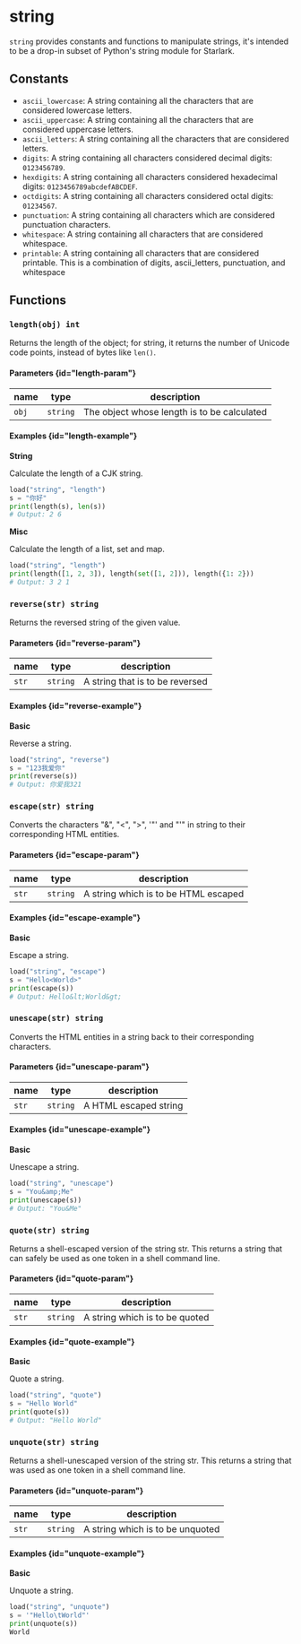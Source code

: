 # string

`string` provides constants and functions to manipulate strings, it's intended to be a drop-in subset of Python's string module for Starlark.

## Constants

- `ascii_lowercase`: A string containing all the characters that are considered lowercase letters.
- `ascii_uppercase`: A string containing all the characters that are considered uppercase letters.
- `ascii_letters`: A string containing all the characters that are considered letters.
- `digits`: A string containing all characters considered decimal digits: `0123456789`.
- `hexdigits`: A string containing all characters considered hexadecimal digits: `0123456789abcdefABCDEF`.
- `octdigits`: A string containing all characters considered octal digits: `01234567`.
- `punctuation`: A string containing all characters which are considered punctuation characters.
- `whitespace`: A string containing all characters that are considered whitespace.
- `printable`: A string containing all characters that are considered printable. This is a combination of digits, ascii_letters, punctuation, and whitespace

## Functions

### `length(obj) int`

Returns the length of the object; for string, it returns the number of Unicode code points, instead of bytes like `len()`.

#### Parameters {id="length-param"}

| name  | type     | description                                 |
|-------|----------|---------------------------------------------|
| `obj` | `string` | The object whose length is to be calculated |

#### Examples {id="length-example"}

**String**

Calculate the length of a CJK string.

```python
load("string", "length")
s = "你好"
print(length(s), len(s))
# Output: 2 6
```

**Misc**

Calculate the length of a list, set and map.

```python
load("string", "length")
print(length([1, 2, 3]), length(set([1, 2])), length({1: 2}))
# Output: 3 2 1
```

### `reverse(str) string`

Returns the reversed string of the given value.

#### Parameters {id="reverse-param"}

| name  | type     | description                     |
|-------|----------|---------------------------------|
| `str` | `string` | A string that is to be reversed |

#### Examples {id="reverse-example"}

**Basic**

Reverse a string.

```python
load("string", "reverse")
s = "123我爱你"
print(reverse(s))
# Output: 你爱我321
```

### `escape(str) string`

Converts the characters "&", "<", ">", '"' and "'" in string to their corresponding HTML entities.

#### Parameters {id="escape-param"}

| name  | type     | description                          |
|-------|----------|--------------------------------------|
| `str` | `string` | A string which is to be HTML escaped |

#### Examples {id="escape-example"}

**Basic**

Escape a string.

```python
load("string", "escape")
s = "Hello<World>"
print(escape(s))
# Output: Hello&lt;World&gt;
```

### `unescape(str) string`

Converts the HTML entities in a string back to their corresponding characters.

#### Parameters {id="unescape-param"}

| name  | type     | description           |
|-------|----------|-----------------------|
| `str` | `string` | A HTML escaped string |

#### Examples {id="unescape-example"}

**Basic**

Unescape a string.

```python
load("string", "unescape")
s = "You&amp;Me"
print(unescape(s))
# Output: "You&Me"
```

### `quote(str) string`

Returns a shell-escaped version of the string str. This returns a string that can safely be used as one token in a shell command line.

#### Parameters {id="quote-param"}

| name  | type     | description                    |
|-------|----------|--------------------------------|
| `str` | `string` | A string which is to be quoted |

#### Examples {id="quote-example"}

**Basic**

Quote a string.

```python
load("string", "quote")
s = "Hello World"
print(quote(s))
# Output: "Hello World"
```

### `unquote(str) string`

Returns a shell-unescaped version of the string str. This returns a string that was used as one token in a shell command line.

#### Parameters {id="unquote-param"}

| name  | type     | description                      |
|-------|----------|----------------------------------|
| `str` | `string` | A string which is to be unquoted |

#### Examples {id="unquote-example"}

**Basic**

Unquote a string.

```python
load("string", "unquote")
s = '"Hello\tWorld"'
print(unquote(s))
World
```
